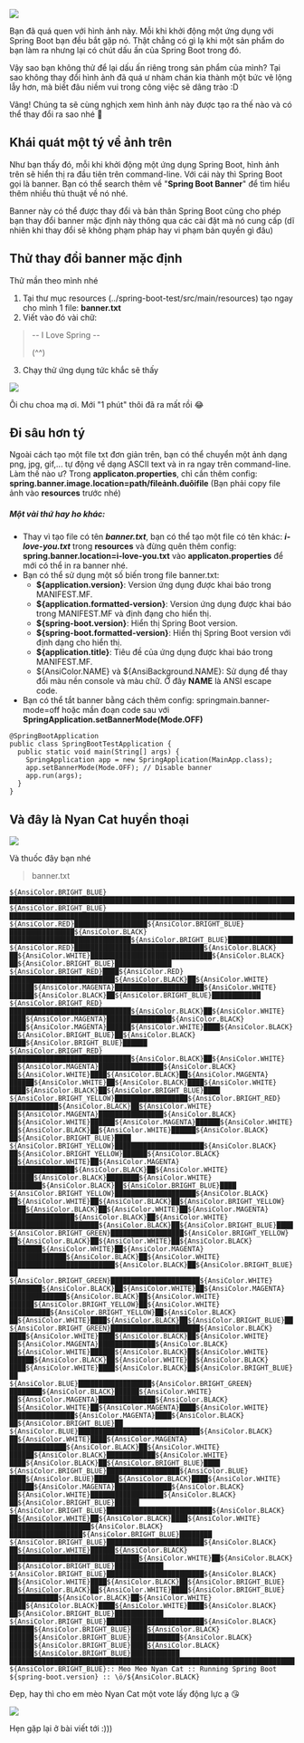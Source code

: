 ![](https://images.viblo.asia/e6b42025-9e2e-4973-966a-7f2d499a7a7e.png)

Bạn đã quá quen với hình ảnh này. Mỗi khi khởi động một ứng dụng với Spring Boot bạn đều bắt gặp nó. Thật chẳng có gì lạ khi một sản phẩm do bạn làm ra nhưng lại có chút dấu ấn của Spring Boot trong đó.

Vậy sao bạn không thử để lại dấu ấn riêng trong sản phẩm của mình? Tại sao không thay đổi hình ảnh đã quá ư nhàm chán kia thành một bức vẽ lộng lẫy hơn, mà biết đâu niềm vui trong công việc sẽ dâng trào :D

Vâng! Chúng ta sẽ cùng nghịch xem hình ảnh này được tạo ra thế nào và có thể thay đổi ra sao nhé :clown_face:

## Khái quát một tý về ảnh trên
Như bạn thấy đó, mỗi khi khởi động một ứng dụng Spring Boot, hình ảnh trên sẽ hiển thị ra đầu tiên trên command-line. Với cái này thì Spring Boot gọi là banner. Bạn có thể search thêm về "**Spring Boot Banner**" để tìm hiểu thêm nhiều thủ thuật về nó nhé.

Banner này có thể được thay đổi và bản thân Spring Boot cũng cho phép bạn thay đổi banner mặc định này thông qua các cài đặt mà nó cung cấp (dĩ nhiên khi thay đổi sẽ không phạm pháp hay vi phạm bản quyền gì đâu)

## Thử thay đổi banner mặc định
Thử mần theo mình nhé
1. Tại thư mục resources (../spring-boot-test/src/main/resources) tạo ngay cho mình 1 file: **banner.txt**
2. Viết vào đó vài chữ:
> -- I Love Spring --
> 
> (^^)
3. Chạy thử ứng dụng tức khắc sẽ thấy

![](https://images.viblo.asia/ed8d3b0f-4675-442e-b049-ba6962be9940.png)

Ôi chu choa mạ ơi. Mới "1 phút" thôi đã ra mất rồi :joy:

## Đi sâu hơn tý
Ngoài cách tạo một file txt đơn giản trên, bạn có thể chuyển một ảnh dạng png, jpg, gif,... tự động về dạng ASCII text và in ra ngay trên command-line. Làm thế nào ư? Trong **applicaton.properties**, chỉ cần thêm config: **spring.banner.image.location=path/fileảnh.đuôifile** (Bạn phải copy file ảnh vào **resources** trước nhé)


##### Một vài thứ hay ho khác:
+ Thay vì tạo file có tên ***banner.txt***, bạn có thể tạo một file có tên khác: ***i-love-you.txt*** trong **resources** và đừng quên thêm config: **spring.banner.location=i-love-you.txt** vào **applicaton.properties** để mới có thể in ra banner nhé.
+ Bạn có thể sử dụng một số biến trong file banner.txt: 
    + **${application.version}**: Version ứng dụng được khai báo trong MANIFEST.MF.
    + **${application.formatted-version}**: Version ứng dụng được khai báo trong MANIFEST.MF và định đạng cho hiển thị.
    + **${spring-boot.version}**: Hiển thị Spring Boot version.
    + **${spring-boot.formatted-version}**: Hiển thị Spring Boot version với định dạng cho hiển thị.
    + **${application.title}**: Tiêu đề của ứng dụng được khai báo trong MANIFEST.MF.
    + ${AnsiColor.NAME} và ${AnsiBackground.NAME}: Sử dụng để thay đổi màu nền console và màu chữ. Ở đây **NAME** là ANSI escape code.
+ Bạn có thể tắt banner bằng cách thêm config: springmain.banner-mode=off hoặc mần đoạn code sau với **SpringApplication.setBannerMode(Mode.OFF)**
```
@SpringBootApplication
public class SpringBootTestApplication {
  public static void main(String[] args) {
    SpringApplication app = new SpringApplication(MainApp.class);
    app.setBannerMode(Mode.OFF); // Disable banner
    app.run(args);
  }
}
```

## Và đây là Nyan Cat huyền thoại
![](https://images.viblo.asia/a3851ace-af3b-4abd-8e90-6b384997cafd.png)

Và thuốc đây bạn nhé
> banner.txt
```
${AnsiColor.BRIGHT_BLUE}████████████████████████████████████████████████████████████████████████████████
${AnsiColor.BRIGHT_BLUE}████████████████████████████████████████████████████████████████████████████████
${AnsiColor.RED}██████████████████${AnsiColor.BRIGHT_BLUE}████████████████${AnsiColor.BLACK}██████████████████████████████${AnsiColor.BRIGHT_BLUE}████████████████
${AnsiColor.RED}████████████████████████████████${AnsiColor.BLACK}██${AnsiColor.WHITE}██████████████████████████████${AnsiColor.BLACK}██${AnsiColor.BRIGHT_BLUE}██████████████
${AnsiColor.BRIGHT_RED}████${AnsiColor.RED}██████████████████████████${AnsiColor.BLACK}██${AnsiColor.WHITE}██████${AnsiColor.MAGENTA}██████████████████████${AnsiColor.WHITE}██████${AnsiColor.BLACK}██${AnsiColor.BRIGHT_BLUE}████████████
${AnsiColor.BRIGHT_RED}██████████████████████████████${AnsiColor.BLACK}██${AnsiColor.WHITE}████${AnsiColor.MAGENTA}████████████████${AnsiColor.BLACK}████${AnsiColor.MAGENTA}██████${AnsiColor.WHITE}████${AnsiColor.BLACK}██${AnsiColor.BRIGHT_BLUE}██${AnsiColor.BLACK}████${AnsiColor.BRIGHT_BLUE}██████
${AnsiColor.BRIGHT_RED}██████████████████████████████${AnsiColor.BLACK}██${AnsiColor.WHITE}██${AnsiColor.MAGENTA}████████████████${AnsiColor.BLACK}██${AnsiColor.WHITE}████${AnsiColor.BLACK}██${AnsiColor.MAGENTA}██████${AnsiColor.WHITE}██${AnsiColor.BLACK}████${AnsiColor.WHITE}████${AnsiColor.BLACK}██${AnsiColor.BRIGHT_BLUE}████
${AnsiColor.BRIGHT_YELLOW}██████████████████${AnsiColor.BRIGHT_RED}████████████${AnsiColor.BLACK}██${AnsiColor.WHITE}██${AnsiColor.MAGENTA}████████████████${AnsiColor.BLACK}██${AnsiColor.WHITE}██████${AnsiColor.MAGENTA}██████${AnsiColor.WHITE}██${AnsiColor.BLACK}██${AnsiColor.WHITE}██████${AnsiColor.BLACK}██${AnsiColor.BRIGHT_BLUE}████
${AnsiColor.BRIGHT_YELLOW}██████████████████████${AnsiColor.BLACK}██${AnsiColor.BRIGHT_YELLOW}██████${AnsiColor.BLACK}██${AnsiColor.WHITE}██${AnsiColor.MAGENTA}████████████████${AnsiColor.BLACK}██${AnsiColor.WHITE}██████${AnsiColor.BLACK}████████${AnsiColor.WHITE}████████${AnsiColor.BLACK}██${AnsiColor.BRIGHT_BLUE}████
${AnsiColor.BRIGHT_YELLOW}████████████████████${AnsiColor.BLACK}██${AnsiColor.WHITE}██${AnsiColor.BLACK}██${AnsiColor.BRIGHT_YELLOW}████${AnsiColor.BLACK}██${AnsiColor.WHITE}██${AnsiColor.MAGENTA}████████████████${AnsiColor.BLACK}██${AnsiColor.WHITE}██████████████████████${AnsiColor.BLACK}██${AnsiColor.BRIGHT_BLUE}████
${AnsiColor.BRIGHT_GREEN}██████████████████${AnsiColor.BRIGHT_YELLOW}██${AnsiColor.BLACK}██${AnsiColor.WHITE}██${AnsiColor.BLACK}████████${AnsiColor.WHITE}██${AnsiColor.MAGENTA}██████████████${AnsiColor.BLACK}██${AnsiColor.WHITE}██████████████████████████${AnsiColor.BLACK}██${AnsiColor.BRIGHT_BLUE}██
${AnsiColor.BRIGHT_GREEN}██████████████████████${AnsiColor.WHITE}████████${AnsiColor.BLACK}██${AnsiColor.WHITE}██${AnsiColor.MAGENTA}██████████████${AnsiColor.BLACK}██${AnsiColor.WHITE}██████${AnsiColor.BRIGHT_YELLOW}██${AnsiColor.WHITE}██████████${AnsiColor.BRIGHT_YELLOW}██${AnsiColor.BLACK}██${AnsiColor.WHITE}████${AnsiColor.BLACK}██${AnsiColor.BRIGHT_BLUE}██
${AnsiColor.BRIGHT_GREEN}██████████████████████${AnsiColor.BLACK}████${AnsiColor.WHITE}████${AnsiColor.BLACK}██${AnsiColor.WHITE}██${AnsiColor.MAGENTA}██████████████${AnsiColor.BLACK}██${AnsiColor.WHITE}██████${AnsiColor.BLACK}██${AnsiColor.WHITE}██████${AnsiColor.BLACK}██${AnsiColor.WHITE}██${AnsiColor.BLACK}████${AnsiColor.WHITE}████${AnsiColor.BLACK}██${AnsiColor.BRIGHT_BLUE}██
${AnsiColor.BLUE}██████████████████${AnsiColor.BRIGHT_GREEN}████████${AnsiColor.BLACK}██████${AnsiColor.WHITE}██${AnsiColor.MAGENTA}██████████████${AnsiColor.BLACK}██${AnsiColor.WHITE}██${AnsiColor.MAGENTA}████${AnsiColor.WHITE}████████████████${AnsiColor.MAGENTA}████${AnsiColor.BLACK}██${AnsiColor.BRIGHT_BLUE}██
${AnsiColor.BLUE}██████████████████████████████${AnsiColor.BLACK}██${AnsiColor.WHITE}████${AnsiColor.MAGENTA}██████████████${AnsiColor.BLACK}██${AnsiColor.WHITE}██████${AnsiColor.BLACK}████████████${AnsiColor.WHITE}████${AnsiColor.BLACK}██${AnsiColor.BRIGHT_BLUE}████
${AnsiColor.BRIGHT_BLUE}██████████████████${AnsiColor.BLUE}████${AnsiColor.BLUE}██████${AnsiColor.BLACK}████${AnsiColor.WHITE}██████${AnsiColor.MAGENTA}██████████████${AnsiColor.BLACK}██${AnsiColor.WHITE}██████████████████${AnsiColor.BLACK}██${AnsiColor.BRIGHT_BLUE}██████
${AnsiColor.BRIGHT_BLUE}██████████████████████████${AnsiColor.BLACK}██${AnsiColor.WHITE}██${AnsiColor.BLACK}████${AnsiColor.WHITE}████████████████████${AnsiColor.BLACK}██████████████████${AnsiColor.BRIGHT_BLUE}████████
${AnsiColor.BRIGHT_BLUE}████████████████████████${AnsiColor.BLACK}██${AnsiColor.WHITE}██████${AnsiColor.BLACK}████████████████████████████████${AnsiColor.WHITE}██${AnsiColor.BLACK}██${AnsiColor.BRIGHT_BLUE}████████████
${AnsiColor.BRIGHT_BLUE}████████████████████████${AnsiColor.BLACK}██${AnsiColor.WHITE}████${AnsiColor.BLACK}██${AnsiColor.BRIGHT_BLUE}██${AnsiColor.BLACK}██${AnsiColor.WHITE}████${AnsiColor.BRIGHT_BLUE}████████████${AnsiColor.BLACK}██${AnsiColor.WHITE}████${AnsiColor.BLACK}████${AnsiColor.WHITE}████${AnsiColor.BLACK}██${AnsiColor.BRIGHT_BLUE}████████████
${AnsiColor.BRIGHT_BLUE}████████████████████████${AnsiColor.BLACK}██████${AnsiColor.BRIGHT_BLUE}████${AnsiColor.BLACK}██████${AnsiColor.BRIGHT_BLUE}████████████${AnsiColor.BLACK}██████${AnsiColor.BRIGHT_BLUE}████${AnsiColor.BLACK}██████${AnsiColor.BRIGHT_BLUE}████████████
████████████████████████████████████████████████████████████████████████████████
${AnsiColor.BRIGHT_BLUE}:: Meo Meo Nyan Cat :: Running Spring Boot ${spring-boot.version} :: \ö/${AnsiColor.BLACK}
```

Đẹp, hay thì cho em mèo Nyan Cat một vote lấy động lực ạ :kissing_heart:

![](https://images.viblo.asia/155f3206-e244-4c94-bcce-31cd4b81aac9.gif)

Hẹn gặp lại ở bài viết tới :)))